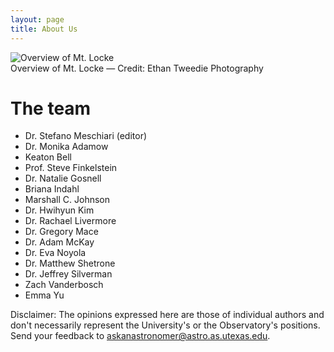 ```yaml
---
layout: page
title: About Us
---
```

<div class="image">
<img src="../img/mcdonaldobservatory.jpg" alt="Overview of Mt. Locke">
<div class="caption">Overview of Mt. Locke &mdash; Credit: Ethan Tweedie Photography</div>
</div>

# The team

* Dr. Stefano Meschiari (editor)
* Dr. Monika Adamow
* Keaton Bell
* Prof. Steve Finkelstein
* Dr. Natalie Gosnell
* Briana Indahl
* Marshall C. Johnson
* Dr. Hwihyun Kim
* Dr. Rachael Livermore
* Dr. Gregory Mace
* Dr. Adam McKay
* Dr. Eva Noyola
* Dr. Matthew Shetrone
* Dr. Jeffrey Silverman
* Zach Vanderbosch
* Emma Yu

Disclaimer: The opinions expressed here are those of individual authors and don't necessarily represent the University's or the Observatory's positions. Send your feedback to askanastronomer@astro.as.utexas.edu.
